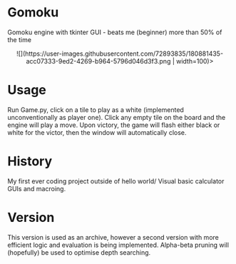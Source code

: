 # Gomoku
Gomoku engine with tkinter GUI - beats me (beginner) more than 50% of the time

<p align="center">
![](https://user-images.githubusercontent.com/72893835/180881435-acc07333-9ed2-4269-b964-5796d046d3f3.png | width=100)>
</p>

# Usage
Run Game.py, click on a tile to play as a white (implemented unconventionally as player one). Click any empty tile on the board and the engine will play a move. Upon victory, the game will flash either black or white for the victor, then the window will automatically close.

# History
My first ever coding project outside of hello world/ Visual basic calculator GUIs and macroing.

# Version
This version is used as an archive, however a second version with more efficient logic and evaluation is being implemented. Alpha-beta pruning will (hopefully) be used to optimise depth searching.


